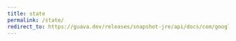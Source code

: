 ```yaml
---
title: state
permalink: /state/
redirect_to: https://guava.dev/releases/snapshot-jre/api/docs/com/google/common/util/concurrent/Service.State.html
---
```

